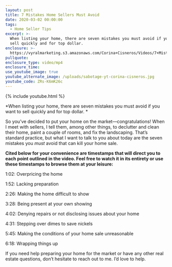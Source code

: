 ```yaml
---
layout: post
title: 7 Mistakes Home Sellers Must Avoid
date: 2020-03-02 00:00:00
tags:
  - Home Seller Tips
excerpt: >-
  When listing your home, there are seven mistakes you must avoid if you want to
  sell quickly and for top dollar.
enclosure: >-
  https://vyralmarketing.s3.amazonaws.com/Corina+Cisneros/Videos/7+Mistakes+Home+Sellers+Must+Avoid.mp4
pullquote:
enclosure_type: video/mp4
enclosure_time:
use_youtube_image: true
youtube_alternate_image: /uploads/sabotage-yt-corina-cisneros.jpg
youtube_code: ZRs-K6mK26c
---
```


{% include youtube.html %}

*When listing your home, there are seven mistakes you must avoid if you want to sell quickly and for top dollar. *

So you’ve decided to put your home on the market—congratulations\! When I meet with sellers, I tell them, among other things, to declutter and clean their home, paint a couple of rooms, and fix the landscaping. That’s standard practice, but what I want to talk to you about today are the seven mistakes you *must* avoid that can kill your home sale.&nbsp;

**Cited below for your convenience are timestamps that will direct you to each point outlined in the video. Feel free to watch it in its entirety or use these timestamps to browse them at your leisure:&nbsp;**

1:02: Overpricing the home&nbsp;

1:52: Lacking preparation

2:26: Making the home difficult to show&nbsp;

3:28: Being present at your own showing&nbsp;

4:02: Denying repairs or not disclosing issues about your home

4:31: Stepping over dimes to save nickels&nbsp;&nbsp;

5:45: Making the conditions of your home sale unreasonable&nbsp;

6:18: Wrapping things up&nbsp;

If you need help preparing your home for the market or have any other real estate questions, don’t hesitate to reach out to me. I’d love to help.